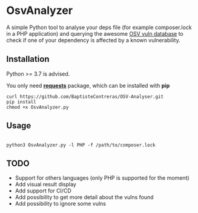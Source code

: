 # OsvAnalyzer

A simple Python tool to analyse your deps file (for example composer.lock in a PHP application) and querying the awesome [OSV vuln database](https://osv.dev/) to check if one of your dependency is affected by a known vulnerability.


## Installation
Python >= 3.7 is advised.

You only need [**requests**](https://fr.python-requests.org/en/latest/) package, which can be installed with **pip**

```shell
curl https://github.com/BaptisteContreras/OSV-Analyser.git
pip install
chmod +x OsvAnalyzer.py
```

## Usage

```shell

python3 OsvAnalyzer.py -l PHP -f /path/to/composer.lock

```

## TODO

- Support for others languages (only PHP is supported for the moment)
- Add visual result display
- Add support for CI/CD
- Add possibility to get more detail about the vulns found
- Add possibility to ignore some vulns